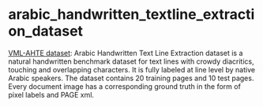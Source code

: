 # arabic_handwritten_textline_extraction_dataset
[VML-AHTE dataset](https://www.cs.bgu.ac.il/~berat/data/ahte_dataset.zip): Arabic Handwritten Text Line Extraction dataset is a natural handwritten benchmark dataset for text lines with crowdy diacritics, touching and overlapping characters. It is fully labeled at line level by native Arabic speakers. The dataset contains 20 training pages and 10 test pages. Every document image has a corresponding ground truth in the form of pixel labels and PAGE xml.
